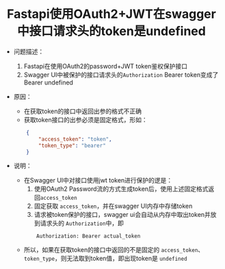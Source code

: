 # <center>Fastapi使用OAuth2+JWT在swagger中接口请求头的token是undefined

- 问题描述：

    1. Fastapi在使用OAuth2的password+JWT token鉴权保护接口
    2. Swagger UI中被保护的接口请求头的`Authorization` Bearer token变成了Bearer undefined

- 原因：

    - 在获取token的接口中返回出参的格式不正确
    - 获取token接口的出参必须是固定格式，形如：
    ```json
        {
            "access_token": "token",
            "token_type": "bearer"
        }
    ```

- 说明：

    - 在Swagger UI中对接口使用jwt token进行保护的逻是：
        1. 使用OAuth2 Password流的方式生成token后，使用上述固定格式返回`access_token`
        2. 固定获取 `access_token`，并在swagger UI内存中存储token
        3. 请求被token保护的接口，swagger ui会自动从内存中取出token并放到请求头的 `Authorization`中，即
        ```
            Authorization: Bearer actual_token
        ```
    - 所以，如果在获取token的接口中返回的不是固定的 `access_token`、`token_type`，则无法取到token值，即出现token是 `undefined`
